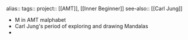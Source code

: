 alias::
tags::
project:: [[AMT]], [[Inner Beginner]] 
see-also:: [[Carl Jung]]

- M in AMT malphabet
- Carl Jung's period of exploring and drawing Mandalas
-